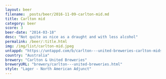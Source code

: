 ```yaml
---
layout: beer
filename: _posts/beer/2016-11-09-carlton-mid.md
title: Carlton mid
category: beer
score: 3
beer-date: "2014-03-18"
desc: "Not quite as nice as a draught and with less alcohol"
permalink: /beer/:title.html
img: /img/list/carlton-mid.jpeg
untappd: "https://untappd.com/b/carlton---united-breweries-carlton-midstrength/6091"
country: "Australia"
brewery: "Carlton & United Breweries"
breweryURL: "brewery/carlton---united-breweries.html"
style: "Lager - North American Adjunct"
---
```


